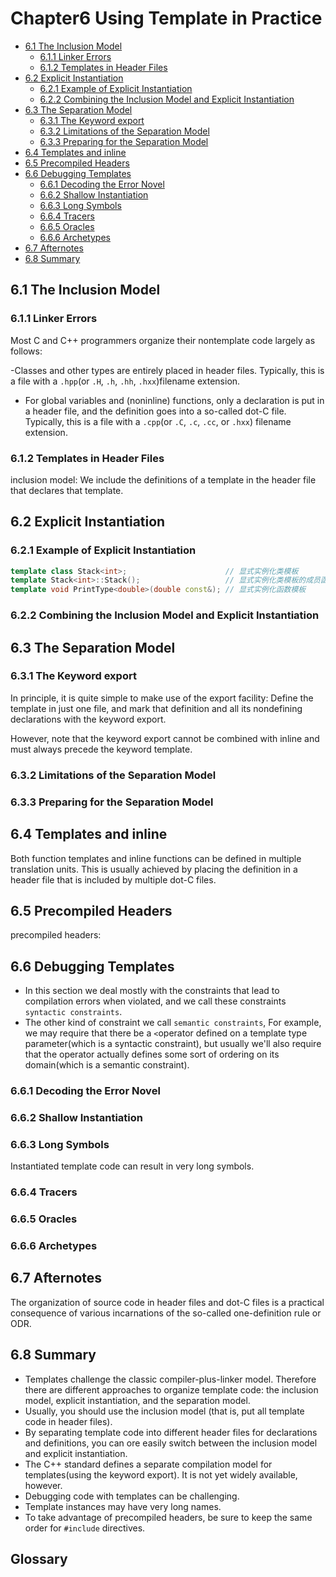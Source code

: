 # Chapter6 Using Template in Practice

<!-- vim-markdown-toc GFM -->

* [6.1 The Inclusion Model](#61-the-inclusion-model)
    - [6.1.1 Linker Errors](#611-linker-errors)
    - [6.1.2 Templates in Header Files](#612-templates-in-header-files)
* [6.2 Explicit Instantiation](#62-explicit-instantiation)
    - [6.2.1 Example of Explicit Instantiation](#621-example-of-explicit-instantiation)
    - [6.2.2 Combining the Inclusion Model and Explicit Instantiation](#622-combining-the-inclusion-model-and-explicit-instantiation)
* [6.3 The Separation Model](#63-the-separation-model)
    - [6.3.1 The Keyword export](#631-the-keyword-export)
    - [6.3.2 Limitations of the Separation Model](#632-limitations-of-the-separation-model)
    - [6.3.3 Preparing for the Separation Model](#633-preparing-for-the-separation-model)
* [6.4 Templates and inline](#64-templates-and-inline)
* [6.5 Precompiled Headers](#65-precompiled-headers)
* [6.6 Debugging Templates](#66-debugging-templates)
    - [6.6.1 Decoding the Error Novel](#661-decoding-the-error-novel)
    - [6.6.2 Shallow Instantiation](#662-shallow-instantiation)
    - [6.6.3 Long Symbols](#663-long-symbols)
    - [6.6.4 Tracers](#664-tracers)
    - [6.6.5 Oracles](#665-oracles)
    - [6.6.6 Archetypes](#666-archetypes)
* [6.7 Afternotes](#67-afternotes)
* [6.8 Summary](#68-summary)

<!-- vim-markdown-toc -->



## 6.1 The Inclusion Model

### 6.1.1 Linker Errors

Most C and C++ programmers organize their nontemplate code largely as follows:

-Classes and other types are entirely placed in header files. Typically, this is a file with a `.hpp`(or `.H`, `.h`, `.hh`, `.hxx`)filename extension.
- For global variables and (noninline) functions, only a declaration is put in a header file, and the definition goes into a so-called dot-C file. Typically, this is a file with a `.cpp`(or `.C`, `.c`, `.cc`, or `.hxx`) filename extension.

### 6.1.2 Templates in Header Files

inclusion model: We include the definitions of a template in the header file that declares that template.



## 6.2 Explicit Instantiation

### 6.2.1 Example of Explicit Instantiation

```c++
template class Stack<int>;                      // 显式实例化类模板
template Stack<int>::Stack();                   // 显式实例化类模板的成员函数
template void PrintType<double>(double const&); // 显式实例化函数模板
```

### 6.2.2 Combining the Inclusion Model and Explicit Instantiation



## 6.3 The Separation Model

### 6.3.1 The Keyword export

In principle, it is quite simple to make use of the export facility: Define the template in just one file, and mark that definition and all its nondefining declarations with the keyword export.

However, note that the keyword export cannot be combined with inline and must always precede the keyword template.

### 6.3.2 Limitations of the Separation Model

### 6.3.3 Preparing for the Separation Model



## 6.4 Templates and inline

Both function templates and inline functions can be defined in multiple translation units. This is usually achieved by placing the definition in a header file that is included by multiple dot-C files.



## 6.5 Precompiled Headers

precompiled headers:



## 6.6 Debugging Templates

- In this section we deal mostly with the constraints that lead to compilation errors when violated, and we call these constraints `syntactic constraints`.
- The other kind of constraint we call `semantic constraints`, For example, we may require that there be a `<`operator defined on a template type parameter(which is a syntactic constraint), but usually we'll also require that the operator actually defines some sort of ordering on its domain(which is a semantic constraint).

### 6.6.1 Decoding the Error Novel

### 6.6.2 Shallow Instantiation

### 6.6.3 Long Symbols

Instantiated template code can result in very long symbols.

### 6.6.4 Tracers

### 6.6.5 Oracles

### 6.6.6 Archetypes



## 6.7 Afternotes

The organization of source code in header files and dot-C files is a practical consequence of various incarnations of the so-called one-definition rule or ODR.



## 6.8 Summary

- Templates challenge the classic compiler-plus-linker model. Therefore there are different approaches to organize template code: the inclusion model, explicit instantiation, and the separation model.
- Usually, you should use the inclusion model (that is, put all template code in header files).
- By separating template code into different header files for declarations and definitions, you can ore easily switch between the inclusion model and explicit instantiation.
- The C++ standard defines a separate compilation model for templates(using the keyword export). It is not yet widely available, however.
- Debugging code with templates can be challenging.
- Template instances may have very long names.
- To take advantage of precompiled headers, be sure to keep the same order for `#include` directives.



## Glossary

<div style="width: 50%; float:left;"></div>
<div style="width: 50%; float:left;"></div>
<div style="width: 50%; float:left;"></div>
<div style="width: 50%; float:left;"></div>
<div style="width: 50%; float:left;"></div>
<div style="width: 50%; float:left;"></div>
<div style="width: 50%; float:left;"></div>
<div style="width: 50%; float:left;"></div>
<div style="width: 50%; float:left;"></div>
